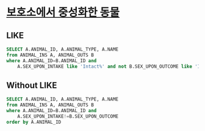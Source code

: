 # [보호소에서 중성화한 동물](https://school.programmers.co.kr/learn/courses/30/lessons/59045)
## LIKE 
~~~sql
SELECT A.ANIMAL_ID, A.ANIMAL_TYPE, A.NAME
from ANIMAL_INS A, ANIMAL_OUTS B
where A.ANIMAL_ID=B.ANIMAL_ID and
    A.SEX_UPON_INTAKE like 'Intact%' and not B.SEX_UPON_OUTCOME like 'Intact%'
~~~
## Without LIKE
~~~sql
SELECT A.ANIMAL_ID, A.ANIMAL_TYPE, A.NAME
from ANIMAL_INS A, ANIMAL_OUTS B
where A.ANIMAL_ID=B.ANIMAL_ID and
    A.SEX_UPON_INTAKE!=B.SEX_UPON_OUTCOME
order by A.ANIMAL_ID
~~~
